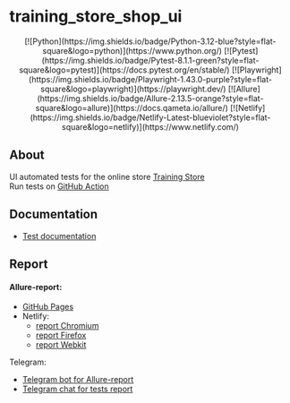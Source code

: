 # training_store_shop_ui

<center>
[![Python](https://img.shields.io/badge/Python-3.12-blue?style=flat-square&logo=python)](https://www.python.org/)
[![Pytest](https://img.shields.io/badge/Pytest-8.1.1-green?style=flat-square&logo=pytest)](https://docs.pytest.org/en/stable/)
[![Playwright](https://img.shields.io/badge/Playwright-1.43.0-purple?style=flat-square&logo=playwright)](https://playwright.dev/)
[![Allure](https://img.shields.io/badge/Allure-2.13.5-orange?style=flat-square&logo=allure)](https://docs.qameta.io/allure/)
[![Netlify](https://img.shields.io/badge/Netlify-Latest-blueviolet?style=flat-square&logo=netlify)](https://www.netlify.com/)
</center>

## About

UI automated tests for the online store [Training Store](http://16.170.215.221/home)  
Run tests on [GitHub Action](https://github.com/Alexfuz59/training_store_shop_ui/actions)

## Documentation

* [Test documentation](https://github.com/Alexfuz59/training_store)

## Report

#### Allure-report:
* [GitHub Pages](https://alexfuz59.github.io/training_store_shop_ui/)
* Netlify:
  * [report Chromium](https://allure-chromium.netlify.app/)
  * [report Firefox](https://allure-firefox.netlify.app/)
  * [report Webkit](https://allure-webkit.netlify.app/)

Telegram:
* [Telegram bot for Allure-report](https://web.telegram.org/k/#@results_tests_petaleser_bot)
* [Telegram chat for tests report](https://web.telegram.org/k/#@results_tests_petaleser_bot)
